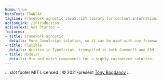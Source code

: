 ```yaml
---
home: true
heroText: TRANSAX
tagline: Framework-agnostic JavaScript library for content internationalization.
actionLink: /introduction
actionText: Get Started →
features:
- title: Framework-agnostic
  details: Pure JavaScript solution, so it can be used with any framework or library.
- title: Flexible
  details: Written in TypeScript, transpiled to both CommonJS and ESM.
- title: Modular
  details: Mix and match components for a highly customized solution.
---
```


::: slot footer
MIT Licensed | © 2021-present [Tony Bogdanov](https://tonybogdanov.com)
:::
